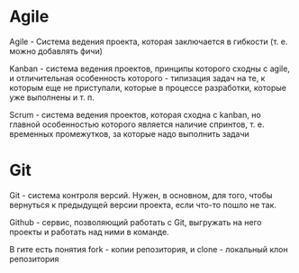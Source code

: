 # Agile 
Agile - Система ведения проекта, которая заключается в гибкости (т. е. можно добавлять фичи) 

Kanban - система ведения проектов, принципы которого сходны с agile, и отличительная особенность которого - типизация задач на те, к которым еще не приступали, которые в процессе разработки, которые уже выполнены и т. п.

Scrum - система ведения проектов, которая сходна с kanban, но главной особенностью которого является наличие спринтов, т. е. временных промежутков, за которые надо выполнить задачи


# Git

Git - система контроля версий. Нужен, в основном, для того, чтобы вернуться к предыдущей версии проекта, если что-то пошло не так.

Github - сервис, позволяющий работать с Git, выгружать на него проекты и работать над ними в команде.

В гите есть понятия fork - копии репозитория, и clone - локальный клон репозитория
